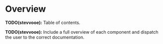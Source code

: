 # Overview

**TODO(stevvooe):** Table of contents.

**TODO(stevvooe):** Include a full overview of each component and dispatch the
user to the correct documentation.
